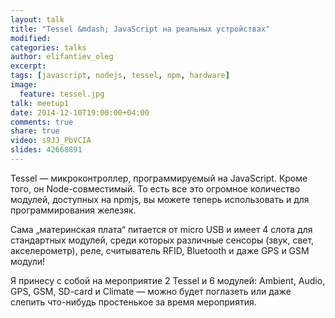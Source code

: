 ```yaml
---
layout: talk
title: "Tessel &mdash; JavaScript на реальных устройствах"
modified:
categories: talks
author: elifantiev_oleg
excerpt:
tags: [javascript, nodejs, tessel, npm, hardware]
image:
  feature: tessel.jpg
talk: meetup1
date: 2014-12-10T19:00:00+04:00
comments: true
share: true
video: s9JJ_PbVCIA
slides: 42668891
---
```


Tessel &mdash; микроконтроллер, программируемый на JavaScript. Кроме того, он Node-совместимый.
То есть все это огромное количество модулей, доступных на npmjs, вы можете теперь использовать и для
программирования железяк.

Сама &#8222;материнская плата&#8220; питается от micro USB и имеет 4 слота для стандартных модулей, среди которых различные сенсоры
(звук, свет, акселерометр), реле, считыватель RFID, Bluetooth и даже GPS и GSM модули!

Я принесу с собой на мероприятие 2 Tessel и 6 модулей: Ambient, Audio, GPS, GSM, SD-card и Climate &mdash;
можно будет поглазеть или даже слепить что-нибудь простенькое за время мероприятия.
